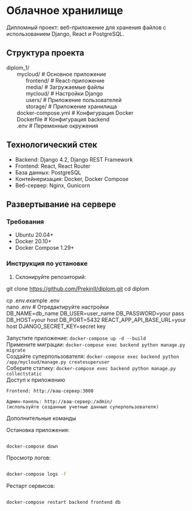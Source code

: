 # Облачное хранилище

Дипломный проект: веб-приложение для хранения файлов с использованием Django, React и PostgreSQL.

## Структура проекта

diplom_1/  
&nbsp;&nbsp;&nbsp;&nbsp;&nbsp;&nbsp;  mycloud/  # Основное приложение  
&nbsp;&nbsp;&nbsp;&nbsp;&nbsp;&nbsp;&nbsp;&nbsp;&nbsp;&nbsp;&nbsp;&nbsp;  frontend/   # React-приложение  
&nbsp;&nbsp;&nbsp;&nbsp;&nbsp;&nbsp;&nbsp;&nbsp;&nbsp;&nbsp;&nbsp;&nbsp;  media/      # Загружаемые файлы  
&nbsp;&nbsp;&nbsp;&nbsp;&nbsp;&nbsp;&nbsp;&nbsp;&nbsp;&nbsp;&nbsp;&nbsp;  mycloud/    # Настройки Django  
&nbsp;&nbsp;&nbsp;&nbsp;&nbsp;&nbsp;&nbsp;&nbsp;&nbsp;&nbsp;&nbsp;&nbsp;  users/      # Приложение пользователей  
&nbsp;&nbsp;&nbsp;&nbsp;&nbsp;&nbsp;&nbsp;&nbsp;&nbsp;&nbsp;&nbsp;&nbsp;  storage/    # Приложение хранилища  
&nbsp;&nbsp;&nbsp;&nbsp;&nbsp;&nbsp;  docker-compose.yml  # Конфигурация Docker  
&nbsp;&nbsp;&nbsp;&nbsp;&nbsp;&nbsp;  Dockerfile          # Конфигурация backend  
&nbsp;&nbsp;&nbsp;&nbsp;&nbsp;&nbsp;  .env                # Переменные окружения  

## Технологический стек

- Backend: Django 4.2, Django REST Framework
- Frontend: React, React Router
- База данных: PostgreSQL
- Контейнеризация: Docker, Docker Compose
- Веб-сервер: Nginx, Gunicorn

## Развертывание на сервере

### Требования
- Ubuntu 20.04+
- Docker 20.10+
- Docker Compose 1.29+

### Инструкция по установке

1. Склонируйте репозиторий:

git clone https://github.com/PrekinII/diplom.git
cd diplom

cp .env.example .env  
nano .env  # Отредактируйте настройки  
DB_NAME=db_name
DB_USER=user_name
DB_PASSWORD=your pass
DB_HOST=your host
DB_PORT=5432
REACT_APP_API_BASE_URL=your host
DJANGO_SECRET_KEY=secret key



Запустите приложение:
``
docker-compose up -d --build
``  
Примените миграции:
``
docker-compose exec backend python manage.py migrate
``  
Создайте суперпользователя:
``
docker-compose exec backend python /app/mycloud/manage.py createsuperuser
``  
Соберите статику:
``
docker-compose exec backend python manage.py collectstatic
``  
Доступ к приложению

    Frontend: http://ваш-сервер:3000

    Админ-панель: http://ваш-сервер:/admin/
    (используйте созданные учетные данные суперпользователя)

Дополнительные команды

Остановка приложения:

```bash

docker-compose down
```
Просмотр логов:

```bash

docker-compose logs -f
```
Рестарт сервисов:

```bash

docker-compose restart backend frontend db
```